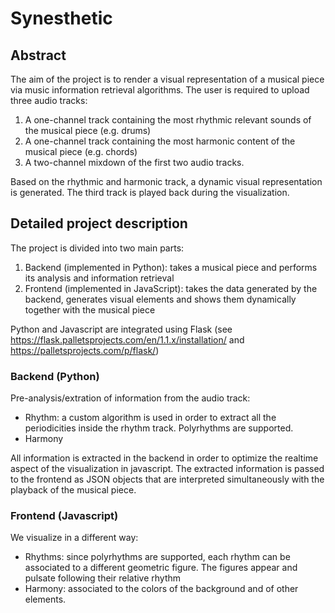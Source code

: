 # Synesthetic

## Abstract

The aim of the project is to render a visual representation of a musical piece via music information retrieval algorithms. The user is required to upload three audio tracks:   
1. A one-channel track containing the most rhythmic relevant sounds of the musical piece (e.g. drums)
2. A one-channel track containing the most harmonic content of the musical piece (e.g. chords)
3. A two-channel mixdown of the first two audio tracks.    

Based on the rhythmic and harmonic track, a dynamic visual representation is generated. The third track is played back during the visualization.

## Detailed project description

The project is divided into two main parts:
1. Backend (implemented in Python): takes a musical piece and performs its analysis and information retrieval
2. Frontend (implemented in JavaScript): takes the data generated by the backend, generates visual elements and shows them dynamically together with the musical piece

Python and Javascript are integrated using Flask (see https://flask.palletsprojects.com/en/1.1.x/installation/ and https://palletsprojects.com/p/flask/)


### Backend (Python)
Pre-analysis/extration of information from the audio track:
* Rhythm: a custom algorithm is used in order to extract all the periodicities inside the rhythm track. Polyrhythms are supported.
* Harmony

All information is extracted in the backend in order to optimize the realtime aspect of the visualization in javascript.
The extracted information is passed to the frontend as JSON objects that are interpreted simultaneously with the playback of the musical piece.


### Frontend (Javascript)
We visualize in a different way:
* Rhythms: since polyrhythms are supported, each rhythm can be associated to a different geometric figure. The figures appear and pulsate following their relative rhythm
* Harmony: associated to the colors of the background and of other elements.
